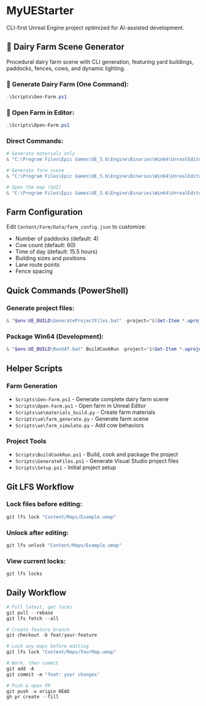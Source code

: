 # MyUEStarter

CLI-first Unreal Engine project optimized for AI-assisted development.

## 🐄 Dairy Farm Scene Generator

Procedural dairy farm scene with CLI generation, featuring yard buildings, paddocks, fences, cows, and dynamic lighting.

### 🚀 Generate Dairy Farm (One Command):
```powershell
.\Scripts\Gen-Farm.ps1
```

### 👀 Open Farm in Editor:
```powershell
.\Scripts\Open-Farm.ps1
```

### Direct Commands:
```powershell
# Generate materials only
& "C:\Program Files\Epic Games\UE_5.6\Engine\Binaries\Win64\UnrealEditor-Cmd.exe" "C:\Users\jtowe\OneDrive\Documents\Unreal Projects\MyUEStarter\MyUEStarter.uproject" -ExecutePythonScript="Scripts/ue/materials_build.py"

# Generate farm scene
& "C:\Program Files\Epic Games\UE_5.6\Engine\Binaries\Win64\UnrealEditor-Cmd.exe" "C:\Users\jtowe\OneDrive\Documents\Unreal Projects\MyUEStarter\MyUEStarter.uproject" -ExecutePythonScript="Scripts/ue/farm_generate.py"

# Open the map (GUI)
& "C:\Program Files\Epic Games\UE_5.6\Engine\Binaries\Win64\UnrealEditor.exe" "C:\Users\jtowe\OneDrive\Documents\Unreal Projects\MyUEStarter\MyUEStarter.uproject" "/Game/Farm/Maps/DairyFarm_L1"
```

## Farm Configuration

Edit `Content/Farm/Data/farm_config.json` to customize:
- Number of paddocks (default: 4)
- Cow count (default: 60)
- Time of day (default: 15.5 hours)
- Building sizes and positions
- Lane route points
- Fence spacing

## Quick Commands (PowerShell)

### Generate project files:
```powershell
& "$env:UE_BUILD\GenerateProjectFiles.bat" -project="$(Get-Item *.uproject)"
```

### Package Win64 (Development):
```powershell
& "$env:UE_BUILD\RunUAT.bat" BuildCookRun -project="$(Get-Item *.uproject)" -platform=Win64 -clientconfig=Development -cook -build -stage -pak -archive -archivedirectory="$env:USERPROFILE\UnrealBuilds\MyUEStarter"
```

## Helper Scripts

### Farm Generation
- `Scripts\Gen-Farm.ps1` - Generate complete dairy farm scene
- `Scripts\Open-Farm.ps1` - Open farm in Unreal Editor
- `Scripts\ue\materials_build.py` - Create farm materials
- `Scripts\ue\farm_generate.py` - Generate farm scene
- `Scripts\ue\farm_simulate.py` - Add cow behaviors

### Project Tools
- `Scripts\BuildCookRun.ps1` - Build, cook and package the project
- `Scripts\GenerateFiles.ps1` - Generate Visual Studio project files
- `Scripts\Setup.ps1` - Initial project setup

## Git LFS Workflow

### Lock files before editing:
```powershell
git lfs lock "Content/Maps/Example.umap"
```

### Unlock after editing:
```powershell
git lfs unlock "Content/Maps/Example.umap"
```

### View current locks:
```powershell
git lfs locks
```

## Daily Workflow

```powershell
# Pull latest, get locks
git pull --rebase
git lfs fetch --all

# Create feature branch
git checkout -b feat/your-feature

# Lock any maps before editing
git lfs lock "Content/Maps/YourMap.umap"

# Work, then commit
git add -A
git commit -m "feat: your changes"

# Push & open PR
git push -u origin HEAD
gh pr create --fill
```